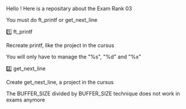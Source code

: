 Hello ! Here is a repositary about the Exam Rank 03

You must do ft_printf or get_next_line


1️⃣ ft_printf

Recreate printf, like the project in the cursus

You will only have to manage the "%s", "%d" and "%x"

2️⃣ get_next_line

Create get_next_line, a project in the cursus

The BUFFER_SIZE divided by BUFFER_SIZE technique does not work in exams anymore

